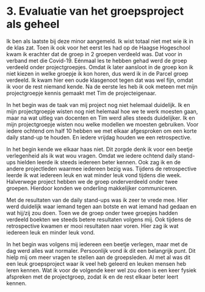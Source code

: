 # 3. Evaluatie van het groepsproject als geheel

Ik ben als laatste bij deze minor aangemeld. Ik wist totaal niet met wie ik in de klas zat. Toen ik ook voor het eerst les had op de Haagse Hogeschool kwam ik erachter dat de groep in 2 groepen verdeeld was. Dat voor in verband met die Covid-19. Eénmaal les te hebben gehad werd de groep verdeeld onder projectgroepjes. Omdat ik later aansloot in de groep kon ik niet kiezen in welke groepje ik kon horen, dus werd ik in de Parcel groep verdeeld. Ik kwam hier een oude klasgenoot tegen dat was wel fijn, omdat ik voor de rest niemand kende. Na de eerste les heb ik ook meteen met mijn projectgroepje kennis gemaakt met Tim de projecteigenaar.

In het begin was de taak van mij project nog niet helemaal duidelijk. Ik en mijn projectgroepje wisten nog niet helemaal hoe we te werk moesten gaan, maar na wat uitleg van docenten en Tim werd alles steeds duidelijker. Ik en mijn projectgroepje wisten nou welke modellen we moesten gebruiken. Voor iedere ochtend om half 10 hebben we met elkaar afgesproken om een korte daily stand-up te houden. En iedere vrijdag houden we een retrospective. 

In het begin kende we elkaar haas niet. Dit zorgde denk ik voor een beetje verlegenheid als ik wat wou vragen. Omdat we iedere ochtend daily stand-ups hielden leerde ik steeds iedereen beter kennen. Ook zag ik en de andere projectleden waarmee iedereen bezig was. Tijdens de retrospective leerde ik wat iedereen leuk en wat minder leuk vond tijdens die week. Halverwege project hebben we de groep onderverdeeld onder twee groepen. Hierdoor konden we onderling makkelijker communiceren. 

Met de resultaten van de daily stand-ups was ik zeer te vrede mee. Hier werd duidelijk waar iemand tegen aan botste en wat iemand had gedaan en wat hij/zij zou doen. Toen we de groep onder twee groepjes hadden verdeeld boekten we steeds betere resultaten volgens mij. Ook tijdens de retrospective kwamen er mooi resultaten naar voren. Hier zag ik wat iedereen leuk en minder leuk vond. 

In het begin was volgens mij iedereen een beetje verlegen, maar met de dag werd alles wat normaler. Persoonlijk vond ik dit een belangrijk punt. Dit hielp mij om meer vragen te stellen aan de groepsleden. Al met al was dit een leuk groepsproject waar ik veel heb geleerd en leuken mensen heb leren kennen. Wat ik voor de volgende keer wel zou doen is een keer fysiek afspreken met de projectgroep, zodat ik en de rest elkaar beter leert kennen.

